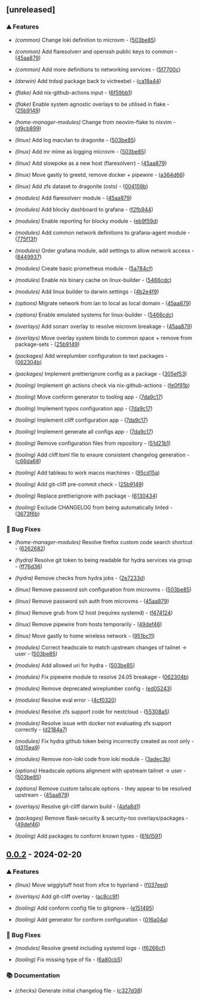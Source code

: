 ## [unreleased]

### ⛰️  Features

- *(common)* Change loki definition to microvm - ([503be85](https://github.com/JayRovacsek/nix-config/commit/503be85c82ec3bbfd17f9cc1a0522a564a1b2a1e))

- *(common)* Add flaresolverr and openssh public keys to common - ([45aa879](https://github.com/JayRovacsek/nix-config/commit/45aa87909377c85100b39366e523075ec07b50fd))

- *(common)* Add more definitions to networking services - ([5f7700c](https://github.com/JayRovacsek/nix-config/commit/5f7700c810963a1ccef994489dc237904a7783f1))

- *(darwin)* Add trdsql package back to victreebel - ([ca18a44](https://github.com/JayRovacsek/nix-config/commit/ca18a449d0da38629dfe24e5627ce5e4eb3bed16))

- *(flake)* Add nix-github-actions input - ([6f59bb1](https://github.com/JayRovacsek/nix-config/commit/6f59bb1d8eefe285c00b3223305a8a22e3218f53))

- *(flake)* Enable system agnostic overlays to be utilised in flake - ([25b9149](https://github.com/JayRovacsek/nix-config/commit/25b9149a83e27c6120ceb0b21ca45892506f18ed))

- *(home-manager-modules)* Change from neovim-flake to nixvim - ([d9cb899](https://github.com/JayRovacsek/nix-config/commit/d9cb8999b83b23f0554d5df42ac8399be5e10259))

- *(linux)* Add log macvlan to dragonite - ([503be85](https://github.com/JayRovacsek/nix-config/commit/503be85c82ec3bbfd17f9cc1a0522a564a1b2a1e))

- *(linux)* Add mr mime as logging microvm - ([503be85](https://github.com/JayRovacsek/nix-config/commit/503be85c82ec3bbfd17f9cc1a0522a564a1b2a1e))

- *(linux)* Add slowpoke as a new host (flaresolverr) - ([45aa879](https://github.com/JayRovacsek/nix-config/commit/45aa87909377c85100b39366e523075ec07b50fd))

- *(linux)* Move gastly to greetd, remove docker + pipewire - ([a364d66](https://github.com/JayRovacsek/nix-config/commit/a364d665db80b614f187f0ee009194f501e644f5))

- *(linux)* Add zfs dataset to dragonite (osts) - ([004159b](https://github.com/JayRovacsek/nix-config/commit/004159b1c29647c886ae9a7db567439962492429))

- *(modules)* Add flaresolverr module - ([45aa879](https://github.com/JayRovacsek/nix-config/commit/45aa87909377c85100b39366e523075ec07b50fd))

- *(modules)* Add blocky dashboard to grafana - ([f2fb944](https://github.com/JayRovacsek/nix-config/commit/f2fb944fb68faf346e067a85f7252ec7889a259d))

- *(modules)* Enable reporting for blocky module - ([eb9f59d](https://github.com/JayRovacsek/nix-config/commit/eb9f59d1818f996010a1819690b100fd81f2baee))

- *(modules)* Add common network definitions to grafana-agent module - ([775f13f](https://github.com/JayRovacsek/nix-config/commit/775f13f4fdb3d2665dbd0d61ef653ca34a63619f))

- *(modules)* Order grafana module, add settings to allow network access - ([8449937](https://github.com/JayRovacsek/nix-config/commit/84499379d74f48ffd2f55fb34a23528556de2c81))

- *(modules)* Create basic prometheus module - ([5a784cf](https://github.com/JayRovacsek/nix-config/commit/5a784cfb85ae9dd309b3305ce39e7ae71ccd1e94))

- *(modules)* Enable nix binary cache on linux-builder - ([5466cdc](https://github.com/JayRovacsek/nix-config/commit/5466cdce52f072e441f0d6000f55ac7e6f8cef1f))

- *(modules)* Add linux builder to darwin settings - ([4b2e4f9](https://github.com/JayRovacsek/nix-config/commit/4b2e4f9f17b3711915f1cc17b4ddfe8725d7a400))

- *(options)* Migrate network from lan to local as local domain - ([45aa879](https://github.com/JayRovacsek/nix-config/commit/45aa87909377c85100b39366e523075ec07b50fd))

- *(options)* Enable emulated systems for linux-builder - ([5466cdc](https://github.com/JayRovacsek/nix-config/commit/5466cdce52f072e441f0d6000f55ac7e6f8cef1f))

- *(overlays)* Add sonarr overlay to resolve microvm breakage - ([45aa879](https://github.com/JayRovacsek/nix-config/commit/45aa87909377c85100b39366e523075ec07b50fd))

- *(overlays)* Move overlay system binds to common space + remove from package-sets - ([25b9149](https://github.com/JayRovacsek/nix-config/commit/25b9149a83e27c6120ceb0b21ca45892506f18ed))

- *(packages)* Add wireplumber configuration to text packages - ([062304b](https://github.com/JayRovacsek/nix-config/commit/062304b7e547cbffd94302ac6de02c3685ae386f))

- *(packages)* Implement prettierignore config as a package - ([305ef53](https://github.com/JayRovacsek/nix-config/commit/305ef53311a60df3997652c668f331b1f25ca313))

- *(tooling)* Implement gh actions check via nix-github-actions - ([fe0f91b](https://github.com/JayRovacsek/nix-config/commit/fe0f91beb1a3ba5a579f2af4901c87a4fd56e499))

- *(tooling)* Move conform generator to tooling app - ([7da9c17](https://github.com/JayRovacsek/nix-config/commit/7da9c177b236765a87672543345e287ff9ae1ec5))

- *(tooling)* Implement typos configuration app - ([7da9c17](https://github.com/JayRovacsek/nix-config/commit/7da9c177b236765a87672543345e287ff9ae1ec5))

- *(tooling)* Implement cliff configuration app - ([7da9c17](https://github.com/JayRovacsek/nix-config/commit/7da9c177b236765a87672543345e287ff9ae1ec5))

- *(tooling)* Implement generate all configs app - ([7da9c17](https://github.com/JayRovacsek/nix-config/commit/7da9c177b236765a87672543345e287ff9ae1ec5))

- *(tooling)* Remove configuration files from repository - ([51d21b1](https://github.com/JayRovacsek/nix-config/commit/51d21b11da0bc1d5a4ddd998dda5fc2776cf2416))

- *(tooling)* Add cliff.toml file to ensure consistent changelog generation - ([c66da68](https://github.com/JayRovacsek/nix-config/commit/c66da68a924d8cd07120a098db2fd0b83112c127))

- *(tooling)* Add tableau to work macos machines - ([95cd15a](https://github.com/JayRovacsek/nix-config/commit/95cd15a449a87a7f0cb0e731cb8aa6416750f8db))

- *(tooling)* Add git-cliff pre-commit check - ([25b9149](https://github.com/JayRovacsek/nix-config/commit/25b9149a83e27c6120ceb0b21ca45892506f18ed))

- *(tooling)* Replace prettierignore with package - ([6130434](https://github.com/JayRovacsek/nix-config/commit/6130434878c22e0319e5b721d97fa93ba173525e))

- *(tooling)* Exclude CHANGELOG from being automatically linted - ([3673f6b](https://github.com/JayRovacsek/nix-config/commit/3673f6b87a920c86fd908c9daca729e0904abb28))

### 🐛 Bug Fixes

- *(home-manager-modules)* Resolve firefox custom code search shortcut - ([6262682](https://github.com/JayRovacsek/nix-config/commit/626268297ac071753b6596a39708760004786a44))

- *(hydra)* Resolve git token to being readable for hydra services via group - ([ff76d36](https://github.com/JayRovacsek/nix-config/commit/ff76d3698aa29bcbe566f41d9a4d948ef8dc0d80))

- *(hydra)* Remove checks from hydra jobs - ([2e7233d](https://github.com/JayRovacsek/nix-config/commit/2e7233de66f7b4abd0ad655c02cc43ae51d849a1))

- *(linux)* Remove password ssh configuration from microvms - ([503be85](https://github.com/JayRovacsek/nix-config/commit/503be85c82ec3bbfd17f9cc1a0522a564a1b2a1e))

- *(linux)* Remove password ssh auth from microvms - ([45aa879](https://github.com/JayRovacsek/nix-config/commit/45aa87909377c85100b39366e523075ec07b50fd))

- *(linux)* Remove grub from t2 host (requires systemd) - ([f474124](https://github.com/JayRovacsek/nix-config/commit/f47412477c8a1b7b21a6afafa8eb376ce05110e4))

- *(linux)* Remove pipewire from hosts temporarily - ([49def46](https://github.com/JayRovacsek/nix-config/commit/49def46c1a58d5989619a7a368c034d87021d8cc))

- *(linux)* Move gastly to home wireless network - ([951bc11](https://github.com/JayRovacsek/nix-config/commit/951bc114d351ab14ae84e76807a67463d0e94475))

- *(modules)* Correct headscale to match upstream changes of tailnet -> user - ([503be85](https://github.com/JayRovacsek/nix-config/commit/503be85c82ec3bbfd17f9cc1a0522a564a1b2a1e))

- *(modules)* Add allowed uri for hydra - ([503be85](https://github.com/JayRovacsek/nix-config/commit/503be85c82ec3bbfd17f9cc1a0522a564a1b2a1e))

- *(modules)* Fix pipewire module to resolve 24.05 breakage - ([062304b](https://github.com/JayRovacsek/nix-config/commit/062304b7e547cbffd94302ac6de02c3685ae386f))

- *(modules)* Remove deprecated wireplumber config - ([ed05243](https://github.com/JayRovacsek/nix-config/commit/ed05243f4b630d860378fa3126b60990bddb9be2))

- *(modules)* Resolve eval error - ([4cf0320](https://github.com/JayRovacsek/nix-config/commit/4cf0320c34788f5aeb0078483b7e8ef8dd503a7c))

- *(modules)* Resolve zfs support code for nextcloud - ([55308a5](https://github.com/JayRovacsek/nix-config/commit/55308a59285845c1ebf4fe814189b1f5b3879e17))

- *(modules)* Resolve issue with docker not evaluating zfs support correctly - ([d2184a7](https://github.com/JayRovacsek/nix-config/commit/d2184a707e6f92bb374ed2dfb2be574729da9891))

- *(modules)* Fix hydra github token being incorrectly created as root only - ([d315ea9](https://github.com/JayRovacsek/nix-config/commit/d315ea90e9f85a9bdcb0955f7284e043afbe4f3f))

- *(modules)* Remove non-loki code from loki module - ([3adec3b](https://github.com/JayRovacsek/nix-config/commit/3adec3b28d03f74f2dd78c17fb34fad60686cbc3))

- *(options)* Headscale options alignment with upstream tailnet -> user - ([503be85](https://github.com/JayRovacsek/nix-config/commit/503be85c82ec3bbfd17f9cc1a0522a564a1b2a1e))

- *(options)* Remove custom tailscale options - they appear to be resolved upstream - ([45aa879](https://github.com/JayRovacsek/nix-config/commit/45aa87909377c85100b39366e523075ec07b50fd))

- *(overlays)* Resolve git-cliff darwin build - ([4afa8d1](https://github.com/JayRovacsek/nix-config/commit/4afa8d1e9b3216954e57928896529521551f5e0a))

- *(packages)* Remove flask-security & security-too overlays/packages - ([49def46](https://github.com/JayRovacsek/nix-config/commit/49def46c1a58d5989619a7a368c034d87021d8cc))

- *(tooling)* Add packages to conform known types - ([61b1591](https://github.com/JayRovacsek/nix-config/commit/61b1591184eed6b658121faf77639da6c28f9269))
## [0.0.2](https://github.com/JayRovacsek/nix-config/compare/v0.0.1..v0.0.2) - 2024-02-20

### ⛰️  Features

- *(linux)* Move wigglytuff host from xfce to hyprland - ([f037eed](https://github.com/JayRovacsek/nix-config/commit/f037eed12cdba108ca0e696aa8d844fc86f190da))

- *(overlays)* Add git-cliff overlay - ([ac8cc9f](https://github.com/JayRovacsek/nix-config/commit/ac8cc9f71578e97909a93b81b412e89a3568dd03))

- *(tooling)* Add conform config file to gitignore - ([e151495](https://github.com/JayRovacsek/nix-config/commit/e15149593fa53c670703c5a060ed94bbc1206731))

- *(tooling)* Add generator for conform configuration - ([016a04a](https://github.com/JayRovacsek/nix-config/commit/016a04a1d9205eadb98f133b39953514cc4130b9))

### 🐛 Bug Fixes

- *(modules)* Resolve greetd including systemd logs - ([f6266cf](https://github.com/JayRovacsek/nix-config/commit/f6266cfc22ae09e52c247c42e09d1bba074b12eb))

- *(tooling)* Fix missing type of fix - ([6a80cb5](https://github.com/JayRovacsek/nix-config/commit/6a80cb53819d43f48ea658144731871c905b47ae))

### 📚 Documentation

- *(checks)* Generate initial changelog file - ([c327d38](https://github.com/JayRovacsek/nix-config/commit/c327d38cef5ec5b4b863cc16021046fff60c2d75))

